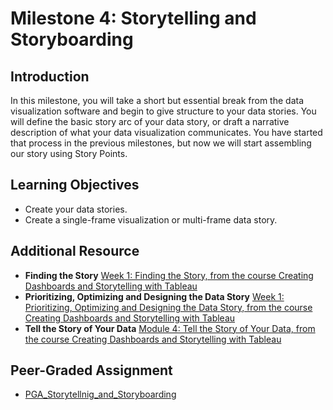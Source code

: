 # Milestone 4: Storytelling and Storyboarding
## Introduction
In this milestone, you will take a short but essential break from the data visualization software and begin to give structure to your data stories. You will define the basic story arc of your data story, or draft a narrative description of what your data visualization communicates. You have started that process in the previous milestones, but now we will start assembling our story using Story Points.

## Learning Objectives
* Create your data stories.
* Create a single-frame visualization or multi-frame data story.

## Additional Resource
* **Finding the Story** [Week 1: Finding the Story, from the course Creating Dashboards and Storytelling with Tableau](https://www.coursera.org/learn/dataviz-dashboards/lecture/vkwN7/finding-the-story)
* **Prioritizing, Optimizing and Designing the Data Story** [Week 1: Prioritizing, Optimizing and Designing the Data Story, from the course Creating Dashboards and Storytelling with Tableau](https://www.coursera.org/learn/dataviz-dashboards/lecture/okQwk/prioritizing-optimizing-and-designing-the-data-story)
* **Tell the Story of Your Data** [Module 4: Tell the Story of Your Data, from the course Creating Dashboards and Storytelling with Tableau](https://www.coursera.org/learn/dataviz-dashboards/home/week/4)

## Peer-Graded Assignment
* [PGA_Storytellnig_and_Storyboarding](./files/PGA_Storytellnig_and_Storyboarding.md)
